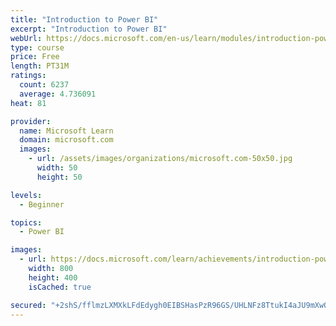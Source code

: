 ```yaml
---
title: "Introduction to Power BI"
excerpt: "Introduction to Power BI"
webUrl: https://docs.microsoft.com/en-us/learn/modules/introduction-power-bi/
type: course
price: Free
length: PT31M
ratings:
  count: 6237
  average: 4.736091
heat: 81

provider:
  name: Microsoft Learn
  domain: microsoft.com
  images:
    - url: /assets/images/organizations/microsoft.com-50x50.jpg
      width: 50
      height: 50

levels:
  - Beginner

topics:
  - Power BI

images:
  - url: https://docs.microsoft.com/learn/achievements/introduction-power-bi-social.png
    width: 800
    height: 400
    isCached: true

secured: "+2shS/fflmzLXMXkLFdEdygh0EIBSHasPzR96GS/UHLNFz8TtukI4aJU9mXwOfXmtz2tUyArr0Tj/pQkoMwrSPfLKRlRTELcc+20TbIwPNYcRIh2MQSoUfDV1Ij8WTHD43Lw1DLjFec25/qXf6y0xwiWu4Jjf9YEjUnKBxWTNtzSypUmbq/CfxdDXUPqD3hJZjV0AwisnDV6qzSN8rzJK/zFUxzxieeBuSiHxu2C3JB5geKA/X4ViH8MWI5RCdlRh+r4lINLnyFsQm2EB14gpwoPJ/AJKS4j1dkndiPZ050FJEHRC/IkCe8uLvANzdQ1Cqje2NSuoTleFEZnVXrv4Xhm9Nr4K+niBVrR2hR0kDA7wLojoJ1OB0mL2G0bcIzntzKBCbyaXNr/ST7O4bh1sIPF85syIjsjEbO5dfrPE1s=;hq+oLE1itamjSIF2OA8tiQ=="
---
```


